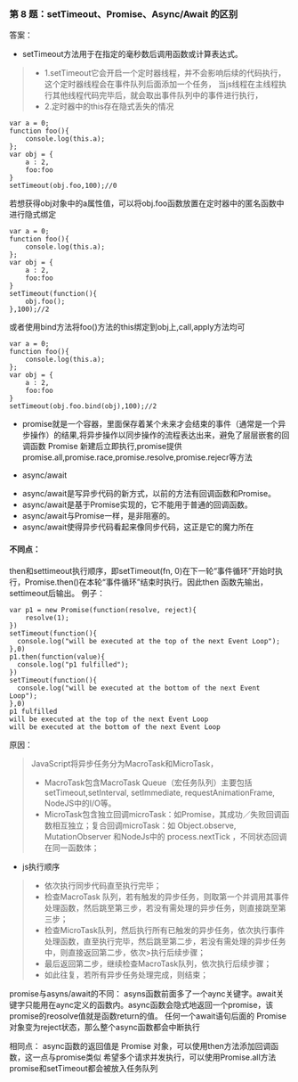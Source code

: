 ### 第 8 题：setTimeout、Promise、Async/Await 的区别

答案：

- setTimeout方法用于在指定的毫秒数后调用函数或计算表达式。
> * 1.setTimeout它会开启一个定时器线程，并不会影响后续的代码执行，这个定时器线程会在事件队列后面添加一个任务，
当js线程在主线程执行其他线程代码完毕后，就会取出事件队列中的事件进行执行，
> * 2.定时器中的this存在隐式丢失的情况
```
var a = 0;
function foo(){
    console.log(this.a);
};
var obj = {
    a : 2,
    foo:foo
}
setTimeout(obj.foo,100);//0
```
若想获得obj对象中的a属性值，可以将obj.foo函数放置在定时器中的匿名函数中进行隐式绑定
```
var a = 0;
function foo(){
    console.log(this.a);
};
var obj = {
    a : 2,
    foo:foo
}
setTimeout(function(){
    obj.foo();
},100);//2
```
或者使用bind方法将foo()方法的this绑定到obj上,call,apply方法均可
```
var a = 0;
function foo(){
    console.log(this.a);
};
var obj = {
    a : 2,
    foo:foo
}
setTimeout(obj.foo.bind(obj),100);//2
```
- promise就是一个容器，里面保存着某个未来才会结束的事件（通常是一个异步操作）的结果,将异步操作以同步操作的流程表达出来，避免了层层嵌套的回调函数
Promise 新建后立即执行,promise提供promise.all,promise.race,promise.resolve,promise.rejecr等方法

- async/await
* async/await是写异步代码的新方式，以前的方法有回调函数和Promise。
* async/await是基于Promise实现的，它不能用于普通的回调函数。
* async/await与Promise一样，是非阻塞的。
* async/await使得异步代码看起来像同步代码，这正是它的魔力所在

#### 不同点：
then和settimeout执行顺序，即setTimeout(fn, 0)在下一轮“事件循环”开始时执行，Promise.then()在本轮“事件循环”结束时执行。因此then 函数先输出，settimeout后输出。
例子：
```
var p1 = new Promise(function(resolve, reject){
    resolve(1);
})
setTimeout(function(){
  console.log("will be executed at the top of the next Event Loop");
},0)
p1.then(function(value){
  console.log("p1 fulfilled");
})
setTimeout(function(){
  console.log("will be executed at the bottom of the next Event Loop");
},0)
p1 fulfilled
will be executed at the top of the next Event Loop
will be executed at the bottom of the next Event Loop
```
原因：
> JavaScript将异步任务分为MacroTask和MicroTask，
> * MacroTask包含MacroTask Queue（宏任务队列）主要包括setTimeout,setInterval, setImmediate, requestAnimationFrame, NodeJS中的I/O等。
> * MicroTask包含独立回调microTask：如Promise，其成功／失败回调函数相互独立；复合回调microTask：如 Object.observe, MutationObserver 和NodeJs中的 process.nextTick ，不同状态回调在同一函数体；

- js执行顺序

> * 依次执行同步代码直至执行完毕；
> * 检查MacroTask 队列，若有触发的异步任务，则取第一个并调用其事件处理函数，然后跳至第三步，若没有需处理的异步任务，则直接跳至第三步；
> * 检查MicroTask队列，然后执行所有已触发的异步任务，依次执行事件处理函数，直至执行完毕，然后跳至第二步，若没有需处理的异步任务中，则直接返回第二步，依次>执行后续步骤；
> * 最后返回第二步，继续检查MacroTask队列，依次执行后续步骤；
> * 如此往复，若所有异步任务处理完成，则结束；

promise与asyns/await的不同：
asyns函数前面多了一个aync关键字。await关键字只能用在aync定义的函数内。async函数会隐式地返回一个promise，该promise的reosolve值就是函数return的值。
任何一个await语句后面的 Promise 对象变为reject状态，那么整个async函数都会中断执行

相同点：
async函数的返回值是 Promise 对象，可以使用then方法添加回调函数，这一点与promise类似
希望多个请求并发执行，可以使用Promise.all方法
promise和setTimeout都会被放入任务队列









